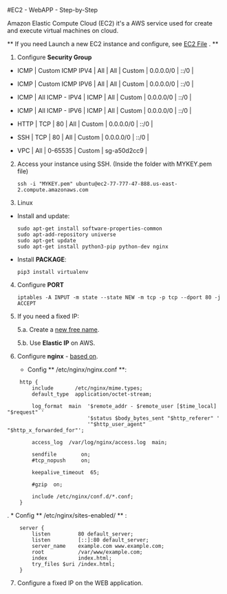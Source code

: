 #EC2 - WebAPP - Step-by-Step

Amazon Elastic Compute Cloud (EC2) it's a AWS service used for create and execute virtual machines on cloud.

** If you need Launch a new EC2 instance and configure, see [EC2 File](https://bitbucket.org/strobelamp/sl/src/master/Concepts/AWS/EC2.md) . **

1. Configure **Security Group**

* ICMP | Custom ICMP IPV4 | All | All | Custom |  0.0.0.0/0 | ::/0 | 
* ICMP | Custom ICMP IPV6 | All | All | Custom |  0.0.0.0/0 | ::/0 | 
* ICMP | All ICMP - IPV4 | ICMP | All | Custom |  0.0.0.0/0 | ::/0 | 
* ICMP | All ICMP - IPV6 | ICMP | All | Custom |  0.0.0.0/0 | ::/0 | 

* HTTP | TCP | 80 | All | Custom |  0.0.0.0/0 | ::/0 | 

* SSH | TCP | 80 | All | Custom |  0.0.0.0/0 | ::/0 | 

* VPC | All | 0-65535 | Custom | sg-a50d2cc9 |


2. Access your instance using SSH. (Inside the folder with MYKEY.pem file)

	```
	ssh -i "MYKEY.pem" ubuntu@ec2-77-777-47-888.us-east-2.compute.amazonaws.com
	```
	
3. Linux

* Install and update:


	```
	sudo apt-get install software-properties-common
	sudo apt-add-repository universe
	sudo apt-get update
	sudo apt-get install python3-pip python-dev nginx 
	```

* Install **PACKAGE**:

	```
	pip3 install virtualenv
	```
	
4. Configure **PORT**

	```
	iptables -A INPUT -m state --state NEW -m tcp -p tcp --dport 80 -j ACCEPT
	```
	
5. If you need a fixed IP:

	5.a. Create a [new free name](https://www.freenom.com/pt/index.html).

	5.b. Use **Elastic IP** on AWS.

6. Configure **nginx** - [based on](https://www.linode.com/docs/web-servers/nginx/how-to-configure-nginx/).
	
	* Config ** /etc/nginx/nginx.conf **:
	
```
	http {
		include       /etc/nginx/mime.types;
		default_type  application/octet-stream;

		log_format  main  '$remote_addr - $remote_user [$time_local] "$request" '
						  '$status $body_bytes_sent "$http_referer" '
						  '"$http_user_agent" "$http_x_forwarded_for"';

		access_log  /var/log/nginx/access.log  main;

		sendfile        on;
		#tcp_nopush     on;

		keepalive_timeout  65;

		#gzip  on;

		include /etc/nginx/conf.d/*.conf;
	}
```
.
	* Config ** /etc/nginx/sites-enabled/ ** :	
	
```
	server {
		listen         80 default_server;
		listen         [::]:80 default_server;
		server_name    example.com www.example.com;
		root           /var/www/example.com;
		index          index.html;
		try_files $uri /index.html;
	}
```


7. Configure a fixed IP on the WEB application.
